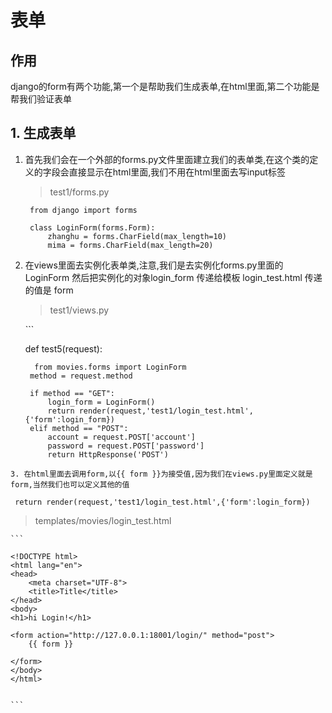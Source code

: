 # 表单

## 作用

django的form有两个功能,第一个是帮助我们生成表单,在html里面,第二个功能是帮我们验证表单

## 1. 生成表单

1. 首先我们会在一个外部的forms.py文件里面建立我们的表单类,在这个类的定义的字段会直接显示在html里面,我们不用在html里面去写input标签

   > test1/forms.py

   ```text
    from django import forms

    class LoginForm(forms.Form):
        zhanghu = forms.CharField(max_length=10)
        mima = forms.CharField(max_length=20)
   ```

2. 在views里面去实例化表单类,注意,我们是去实例化forms.py里面的LoginForm 然后把实例化的对象login\_form 传递给模板 login\_test.html 传递的值是 form

   > test1/views.py

   \`\`\`

   def test5\(request\):

   ```text
     from movies.forms import LoginForm
    method = request.method

    if method == "GET":
        login_form = LoginForm()
        return render(request,'test1/login_test.html',{'form':login_form})
    elif method == "POST":
        account = request.POST['account']
        password = request.POST['password']
        return HttpResponse('POST')
   ```

```text
3. 在html里面去调用form,以{{ form }}为接受值,因为我们在views.py里面定义就是form,当然我们也可以定义其他的值
```

```text
 return render(request,'test1/login_test.html',{'form':login_form})

```

>templates/movies/login_test.html

    ```

    <!DOCTYPE html>
    <html lang="en">
    <head>
        <meta charset="UTF-8">
        <title>Title</title>
    </head>
    <body>
    <h1>hi Login!</h1>

    <form action="http://127.0.0.1:18001/login/" method="post">
        {{ form }}

    </form>
    </body>
    </html>


    ```
```

